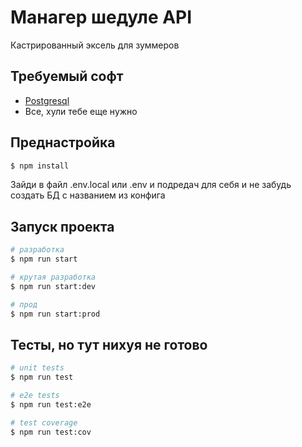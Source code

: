 Манагер шедуле API
============

Кастрированный эксель для зуммеров

## Требуемый софт
- [Postgresql](https://www.postgresql.org/)
- Все, хули тебе еще нужно
## Преднастройка

```bash
$ npm install
```
Зайди в файл .env.local или .env и подредач для себя и не забудь создать БД с названием из конфига 

## Запуск проекта

```bash
# разработка
$ npm run start

# крутая разработка
$ npm run start:dev

# прод
$ npm run start:prod
```

## Тесты, но тут нихуя не готово

```bash
# unit tests
$ npm run test

# e2e tests
$ npm run test:e2e

# test coverage
$ npm run test:cov
```